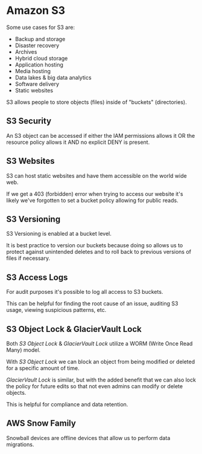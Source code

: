 # Amazon S3

Some use cases for S3 are:

- Backup and storage
- Disaster recovery
- Archives
- Hybrid cloud storage
- Application hosting
- Media hosting
- Data lakes & big data analytics
- Software delivery
- Static websites

S3 allows people to store objects (files) inside of "buckets" (directories).

## S3 Security

An S3 object can be accessed if either the IAM permissions allows it OR the resource policy allows it AND no explicit DENY is present.

## S3 Websites

S3 can host static websites and have them accessible on the world wide web.

If we get a 403 (forbidden) error when trying to access our website it's likely we've forgotten to set a bucket policy allowing for public reads.

## S3 Versioning

S3 Versioning is enabled at a bucket level.

It is best practice to version our buckets because doing so allows us to protect against unintended deletes and to roll back to previous versions of files if necessary.

## S3 Access Logs

For audit purposes it's possible to log all access to S3 buckets.

This can be helpful for finding the root cause of an issue, auditing S3 usage, viewing suspicious patterns, etc.

## S3 Object Lock & GlacierVault Lock

Both _S3 Object Lock_ & _GlacierVault Lock_ utilize a WORM (Write Once Read Many) model.

With _S3 Object Lock_ we can block an object from being modified or deleted for a specific amount of time.

_GlacierVault Lock_ is similar, but with the added benefit that we can also lock the policy for future edits so that not even admins can modify or delete objects.

This is helpful for compliance and data retention.

## AWS Snow Family

Snowball devices are offline devices that allow us to perform data migrations.
